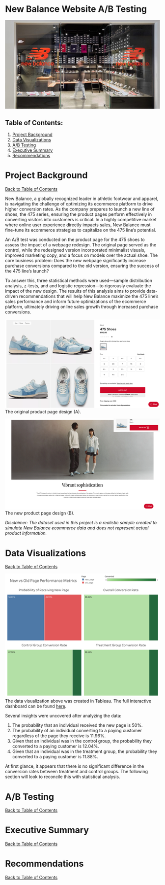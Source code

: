 # New Balance Website A/B Testing

![Thumbnail](presentation/NewBalance-shoestore.jpg)

## Table of Contents:
1. [Project Background](#project-background)
2. [Data Visualizations](#data-visualizations)
3. [A/B Testing](#ab-testing)
4. [Executive Summary](#executive-summary)
5. [Recommendations](#recommendations)

# Project Background
[Back to Table of Contents](#table-of-contents)

New Balance, a globally recognized leader in athletic footwear and apparel, is navigating the challenge of optimizing its ecommerce platform to drive higher conversion rates. As the company prepares to launch a new line of shoes, the 475 series, ensuring the product pages perform effectively in converting visitors into customers is critical. In a highly competitive market where online user experience directly impacts sales, New Balance must fine-tune its ecommerce strategies to capitalize on the 475 line’s potential.

An A/B test was conducted on the product page for the 475 shoes to assess the impact of a webpage redesign. The original page served as the control, while the redesigned version incorporated minimalist visuals, improved marketing copy, and a focus on models over the actual shoe. The core business problem: Does the new webpage significantly increase purchase conversions compared to the old version, ensuring the success of the 475 line’s launch?

To answer this, three statistical methods were used—sample distribution analysis, z-tests, and and logistic regression—to rigorously evaluate the impact of the new design. The results of this analysis aims to provide data-driven recommendations that will help New Balance maximize the 475 line’s sales performance and inform future optimizations of the ecommerce platform, ultimately driving online sales growth through increased purchase conversions.

![webpage](presentation/nb_a_page.png)
The original product page design (A).

![webpage](presentation/nb_b_page.png)
The new product page design (B).

*Disclaimer: The dataset used in this project is a realistic sample created to simulate New Balance ecommerce data and does not represent actual product information.*

# Data Visualizations
[Back to Table of Contents](#table-of-contents)

![tableau](presentation/nb_dashboard.png)
The data visualization above was created in Tableau. The full interactive dashboard can be found [here](tableau/Customer-Segmentation.twb).

Several insights were uncovered after analyzing the data:
1. The probability that an individual received the new page is 50%.
2. The probability of an individual converting to a paying customer regardless of the page they receive is 11.96%.
3. Given that an individual was in the control group, the probability they converted to a paying customer is 12.04%.
4. Given that an individual was in the treatment group, the probability they converted to a paying customer is 11.88%.

At first glance, it appears that there is no significant difference in the conversion rates between treatment and control groups. The following section will look to reconcile this with statistical analysis.

# A/B Testing
[Back to Table of Contents](#table-of-contents)

# Executive Summary
[Back to Table of Contents](#table-of-contents)

# Recommendations
[Back to Table of Contents](#table-of-contents)
